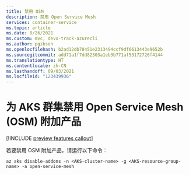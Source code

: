 ```yaml
---
title: 禁用 OSM
description: 禁用 Open Service Mesh
services: container-service
ms.topic: article
ms.date: 8/26/2021
ms.custom: mvc, devx-track-azurecli
ms.author: pgibson
ms.openlocfilehash: b2ad12db78451e2313494ccf9df6613443e9652b
ms.sourcegitcommit: add71a1f7dd82303a1eb3b771af53172726f4144
ms.translationtype: HT
ms.contentlocale: zh-CN
ms.lasthandoff: 09/03/2021
ms.locfileid: "123439936"
---
```

# <a name="disable-open-service-mesh-osm-add-on-for-your-aks-cluster"></a>为 AKS 群集禁用 Open Service Mesh (OSM) 附加产品

[!INCLUDE [preview features callout](./includes/preview/preview-callout.md)]

若要禁用 OSM 附加产品，请运行以下命令：

```azurecli-interactive
az aks disable-addons -n <AKS-cluster-name> -g <AKS-resource-group-name> -a open-service-mesh
```